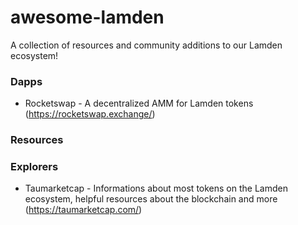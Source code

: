 # awesome-lamden

A collection of resources and community additions to our Lamden ecosystem!

### Dapps

* Rocketswap - A decentralized AMM for Lamden tokens (https://rocketswap.exchange/)

### Resources

### Explorers

* Taumarketcap - Informations about most tokens on the Lamden ecosystem, helpful resources about the blockchain and more (https://taumarketcap.com/)
